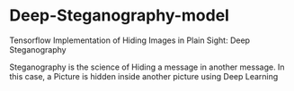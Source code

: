 # Deep-Steganography-model

Tensorflow Implementation of Hiding Images in Plain Sight: Deep Steganography

Steganography is the science of Hiding a message in another message. In this case, a Picture is hidden inside another picture using Deep Learning
